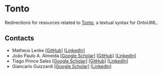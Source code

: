 # Tonto

Redirections for resources related to [Tonto](https://w3id.org/tonto), a textual syntax for OntoUML. 

## Contacts

- Matheus Lenke [[GitHub]](https://github.com/matheuslenke) [[LinkedIn]](https://www.linkedin.com/in/matheus-lenke-coutinho/)
- João Paulo A. Almeida [[Google Scholar]](https://scholar.google.com/citations?user=9MY-f0EAAAAJ) [[GitHub]](https://github.com/jpalmeida) [[LinkedIn]](https://www.linkedin.com/in/jpandradealmeida/)
- Tiago Prince Sales [[Google Scholar]](https://scholar.google.com/citations?user=bfaMR2YAAAAJ) [[GitHub]](https://github.com/tgoprince) [[LinkedIn]](https://www.linkedin.com/in/tiago-sales/)
- Giancarlo Guizzardi [[Google Scholar]](https://scholar.google.com/citations?user=nnfVBt8AAAAJ) [[LinkedIn]](https://www.linkedin.com/in/giancarlo-guizzardi-bb51aa75/)
